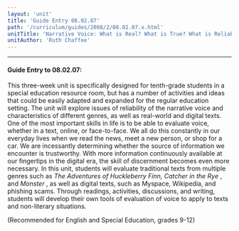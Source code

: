 ```yaml
---
layout: 'unit'
title: 'Guide Entry 08.02.07'
path: '/curriculum/guides/2008/2/08.02.07.x.html'
unitTitle: 'Narrative Voice: What is Real? What is True? What is Reliable?'
unitAuthor: 'Ruth Chaffee'
---
```


<body>
<hr/>
 <h4>
  Guide Entry to 08.02.07:
 </h4>
 <p>
  This three-week unit is specifically designed for tenth-grade students in a special education resource room, but has a number of activities and ideas that could be easily adapted and expanded for the regular education setting. The unit will explore issues of reliability of the narrative voice and characteristics of different genres, as well as real-world and digital texts. One of the most important skills in life is to be able to evaluate voice, whether in a text, online, or face-to-face. We all do this constantly in our everyday lives when we read the news, meet a new person, or shop for a car. We are incessantly determining whether the source of information we encounter is trustworthy. With more information continuously available at our fingertips in the digital era, the skill of discernment becomes even more necessary. In this unit, students will evaluate traditional texts from multiple genres such as
  <i>
   The Adventures of Huckleberry Finn, Catcher in the Rye
  </i>
  , and
  <i>
   Monster
  </i>
  , as well as digital texts, such as Myspace, Wikipedia, and phishing scams. Through readings, activities, discussions, and writing, students will develop their own tools of evaluation of voice to apply to texts and non-literary situations.
 </p>
<p>
  (Recommended for English and Special Education, grades 9-12)
 </p>

</body>
